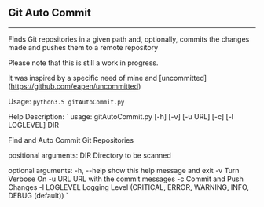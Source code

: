 Git Auto Commit
------
------

Finds Git repositories in a given path and, optionally, commits the changes made and pushes them to a remote repository

Please note that this is still a work in progress.

It was inspired by a specific need of mine and [uncommitted] (https://github.com/eapen/uncommitted)

Usage:
`python3.5 gitAutoCommit.py`

Help Description:
`
usage: gitAutoCommit.py [-h] [-v] [-u URL] [-c] [-l LOGLEVEL] DIR

Find and Auto Commit Git Repositories

positional arguments:
  DIR          Directory to be scanned

optional arguments:
  -h, --help   show this help message and exit
  -v           Turn Verbose On
  -u URL       URL with the commit messages
  -c           Commit and Push Changes
  -l LOGLEVEL  Logging Level (CRITICAL, ERROR, WARNING, INFO, DEBUG (default))
`
